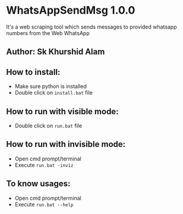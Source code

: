 # WhatsAppSendMsg 1.0.0
It's a web scraping tool which sends messages to provided whatsapp numbers from the Web WhatsApp

## Author: Sk Khurshid Alam

## How to install:
* Make sure python is installed
* Double click on `install.bat` file

## How to run with visible mode:
* Double click on `run.bat` file

## How to run with invisible mode:
* Open cmd prompt/terminal
* Execute `run.bat -inviz`
## To know usages:
* Open cmd prompt/terminal
* Execute `run.bat --help`
